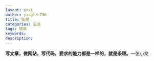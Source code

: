 ```yaml
---
layout: post
author: yangtze736
title: 条理
categories: 生活
tags: 随感
keywords:
description:
---
```


**写文章，做网站，写代码，要求的能力都是一样的，就是条理。**—张小龙
